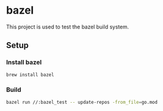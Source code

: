 # bazel

This project is used to test the bazel build system.

## Setup

### Install bazel

```bash
brew install bazel
```

### Build

```bash
bazel run //:bazel_test -- update-repos -from_file=go.mod
```
